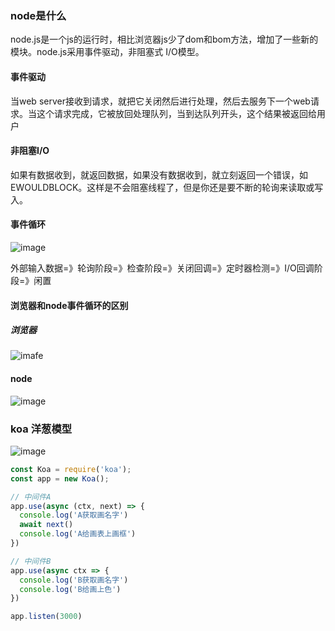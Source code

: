 ### node是什么

node.js是一个js的运行时，相比浏览器js少了dom和bom方法，增加了一些新的模块。node.js采用事件驱动，非阻塞式 I/O模型。

#### 事件驱动

当web server接收到请求，就把它关闭然后进行处理，然后去服务下一个web请求。当这个请求完成，它被放回处理队列，当到达队列开头，这个结果被返回给用户

#### 非阻塞I/O

如果有数据收到，就返回数据，如果没有数据收到，就立刻返回一个错误，如EWOULDBLOCK。这样是不会阻塞线程了，但是你还是要不断的轮询来读取或写入。

#### 事件循环

![image](https://user-gold-cdn.xitu.io/2019/1/12/16841bd9860c1ee9?imageslim)

外部输入数据=》轮询阶段=》检查阶段=》关闭回调=》定时器检测=》I/O回调阶段=》闲置

#### 浏览器和node事件循环的区别

##### 浏览器

![imafe](https://user-gold-cdn.xitu.io/2019/1/12/16841d6392e8f537?imageslim)

#### node

![image](https://user-gold-cdn.xitu.io/2019/1/12/16841d5f85468047?imageslim)

### koa 洋葱模型

![image](https://img2018.cnblogs.com/i-beta/1528420/202001/1528420-20200112165635180-708301499.png)

```js
const Koa = require('koa');
const app = new Koa();

// 中间件A
app.use(async (ctx, next) => {
  console.log('A获取画名字')
  await next()
  console.log('A给画表上画框')
})

// 中间件B
app.use(async ctx => {
  console.log('B获取画名字')
  console.log('B给画上色')
})

app.listen(3000)
```

